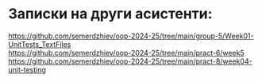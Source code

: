 # Записки на други асистенти:

https://github.com/semerdzhiev/oop-2024-25/tree/main/group-5/Week01-UnitTests_TextFiles  
https://github.com/semerdzhiev/oop-2024-25/tree/main/pract-6/week5  
https://github.com/semerdzhiev/oop-2024-25/tree/main/pract-8/week04-unit-testing  

